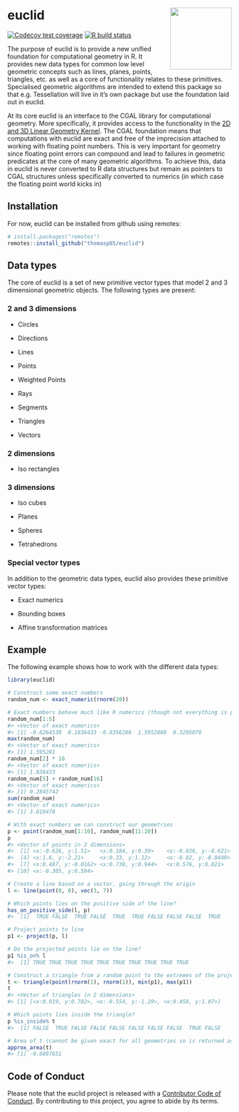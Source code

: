 
<!-- README.md is generated from README.Rmd. Please edit that file -->

# euclid <a href='https://euclid.data-imaginist.com'><img src="man/figures/logo.png" align="right" height="138.5"/></a>

<!-- badges: start -->

[![Codecov test
coverage](https://codecov.io/gh/thomasp85/euclid/branch/master/graph/badge.svg)](https://codecov.io/gh/thomasp85/euclid?branch=master)
[![R build
status](https://github.com/thomasp85/euclid/workflows/R-CMD-check/badge.svg)](https://github.com/thomasp85/euclid/actions)

<!-- badges: end -->

The purpose of euclid is to provide a new unified foundation for
computational geometry in R. It provides new data types for common low
level geometric concepts such as lines, planes, points, triangles, etc.
as well as a core of functionality relates to these primitives.
Specialised geometric algorithms are intended to extend this package so
that e.g. Tessellation will live in it’s own package but use the
foundation laid out in euclid.

At its core euclid is an interface to the CGAL library for computational
geometry. More specifically, it provides access to the functionality in
the [2D and 3D Linear Geometry
Kernel](https://doc.cgal.org/4.14.3/Kernel_23/index.html). The CGAL
foundation means that computations with euclid are exact and free of the
imprecision attached to working with floating point numbers. This is
very important for geometry since floating point errors can compound and
lead to failures in geometric predicates at the core of many geometric
algorithms. To achieve this, data in euclid is never converted to R data
structures but remain as pointers to CGAL structures unless specifically
converted to numerics (in which case the floating point world kicks in)

## Installation

For now, euclid can be installed from github using remotes:

``` r
# install.packages("remotes")
remotes::install_github("thomasp85/euclid")
```

## Data types

The core of euclid is a set of new primitive vector types that model 2
and 3 dimensional geometric objects. The following types are present:

### 2 and 3 dimensions

  - Circles

  - Directions

  - Lines

  - Points

  - Weighted Points

  - Rays

  - Segments

  - Triangles

  - Vectors

### 2 dimensions

  - Iso rectangles

### 3 dimensions

  - Iso cubes

  - Planes

  - Spheres

  - Tetrahedrons

### Special vector types

In addition to the geometric data types, euclid also provides these
primitive vector types:

  - Exact numerics

  - Bounding boxes

  - Affine transformation matrices

## Example

The following example shows how to work with the different data types:

``` r
library(euclid)

# Construct some exact numbers
random_num <- exact_numeric(rnorm(20))

# Exact numbers behave much like R numerics (though not everything is possible)
random_num[1:5]
#> <Vector of exact numerics>
#> [1] -0.6264538  0.1836433 -0.8356286  1.5952808  0.3295078
max(random_num)
#> <Vector of exact numerics>
#> [1] 1.595281
random_num[2] * 10
#> <Vector of exact numerics>
#> [1] 1.836433
random_num[5] + random_num[16]
#> <Vector of exact numerics>
#> [1] 0.2845742
sum(random_num)
#> <Vector of exact numerics>
#> [1] 3.810478

# With exact numbers we can construct our geometries
p <- point(random_num[1:10], random_num[11:20])
p
#> <Vector of points in 2 dimensions>
#>  [1] <x:-0.626, y:1.51>   <x:0.184, y:0.39>    <x:-0.836, y:-0.621>
#>  [4] <x:1.6, y:-2.21>     <x:0.33, y:1.12>     <x:-0.82, y:-0.0449>
#>  [7] <x:0.487, y:-0.0162> <x:0.738, y:0.944>   <x:0.576, y:0.821>  
#> [10] <x:-0.305, y:0.594>

# Create a line based on a vector, going through the origin
l <- line(point(0, 0), vec(3, 7))

# Which points lies on the positive side of the line?
has_on_positive_side(l, p)
#>  [1]  TRUE FALSE  TRUE FALSE  TRUE  TRUE FALSE FALSE FALSE  TRUE

# Project points to line
p1 <- project(p, l)

# Do the projected points lie on the line?
p1 %is_on% l
#>  [1] TRUE TRUE TRUE TRUE TRUE TRUE TRUE TRUE TRUE TRUE

# Construct a triangle from a random point to the extremes of the projected points
t <- triangle(point(rnorm(1), rnorm(1)), min(p1), max(p1))
t
#> <Vector of triangles in 2 dimensions>
#> [1] [<x:0.919, y:0.782>, <x:-0.554, y:-1.29>, <x:0.458, y:1.07>]

# Which points lies inside the triangle?
p %is_inside% t
#>  [1] FALSE  TRUE FALSE FALSE FALSE FALSE FALSE FALSE  TRUE FALSE

# Area of t (cannot be given exact for all geometries so is returned as numerics)
approx_area(t)
#> [1] -0.6897651
```

## Code of Conduct

Please note that the euclid project is released with a [Contributor Code
of
Conduct](https://contributor-covenant.org/version/2/0/CODE_OF_CONDUCT.html).
By contributing to this project, you agree to abide by its terms.
